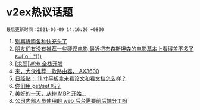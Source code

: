 # v2ex热议话题

`最后更新时间：2021-06-09 14:16:20 +0800`

1. [别再折腾各种快充头了](https://www.v2ex.com/t/782291)
1. [朋友们有没有推荐一些硬汉电影,最近把杰森斯坦森的电影基本上看得差不多了ε=(´ο｀*)))](https://www.v2ex.com/t/782201)
1. [[求职]Web 全栈开发](https://www.v2ex.com/t/782290)
1. [来，大伙推荐一款路由器， AX3600](https://www.v2ex.com/t/782187)
1. [日经贴： 11 寸平板拿来看论文和看文档怎么样？](https://www.v2ex.com/t/782165)
1. [你们用 get/set 吗？](https://www.v2ex.com/t/782167)
1. [美好的一天，从摔 MBP 开始...](https://www.v2ex.com/t/782320)
1. [公司内部人员使用的 web 后台需要前后端分工吗](https://www.v2ex.com/t/782274)

